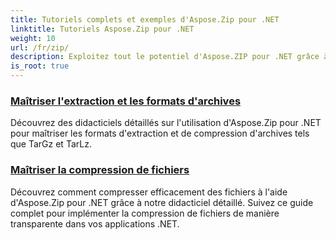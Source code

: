```yaml
---
title: Tutoriels complets et exemples d'Aspose.Zip pour .NET
linktitle: Tutoriels Aspose.Zip pour .NET
weight: 10
url: /fr/zip/
description: Exploitez tout le potentiel d'Aspose.ZIP pour .NET grâce à nos tutoriels détaillés et à nos exemples pratiques. Découvrez comment compresser, extraire et gérer efficacement les fichiers ZIP dans vos applications .NET.
is_root: true
---
```

### [Maîtriser l'extraction et les formats d'archives](./mastering-archive-extraction-and-formats/)
Découvrez des didacticiels détaillés sur l'utilisation d'Aspose.Zip pour .NET pour maîtriser les formats d'extraction et de compression d'archives tels que TarGz et TarLz.
### [Maîtriser la compression de fichiers](./file-compress/)
Découvrez comment compresser efficacement des fichiers à l'aide d'Aspose.Zip pour .NET grâce à notre didacticiel détaillé. Suivez ce guide complet pour implémenter la compression de fichiers de manière transparente dans vos applications .NET.